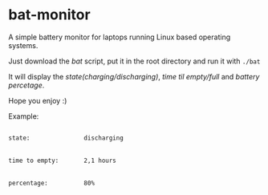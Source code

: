 # bat-monitor
A simple battery monitor for laptops running Linux based operating systems.

Just download the <em>bat</em> script, put it in the root directory and run it with <code>./bat</code>

It will display the <em>state(charging/discharging)</em>, <em>time til empty/full</em> and <em>battery percetage</em>.

Hope you enjoy :)

Example:

<code>
state:               discharging
</code>
<br>
<code>
time to empty:       2,1 hours
</code>
<br>
<code>
percentage:          80%
</code>
